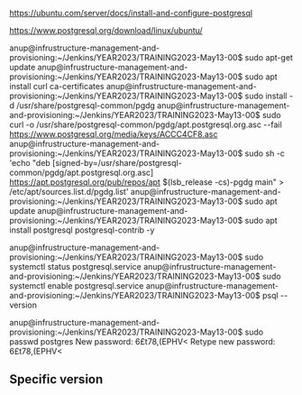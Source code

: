 https://ubuntu.com/server/docs/install-and-configure-postgresql

https://www.postgresql.org/download/linux/ubuntu/


anup@infrustructure-management-and-provisioning:~/Jenkins/YEAR2023/TRAINING2023-May13-00$ sudo apt-get update
anup@infrustructure-management-and-provisioning:~/Jenkins/YEAR2023/TRAINING2023-May13-00$ sudo apt install curl ca-certificates
anup@infrustructure-management-and-provisioning:~/Jenkins/YEAR2023/TRAINING2023-May13-00$ sudo install -d /usr/share/postgresql-common/pgdg
anup@infrustructure-management-and-provisioning:~/Jenkins/YEAR2023/TRAINING2023-May13-00$ sudo curl -o /usr/share/postgresql-common/pgdg/apt.postgresql.org.asc --fail https://www.postgresql.org/media/keys/ACCC4CF8.asc
anup@infrustructure-management-and-provisioning:~/Jenkins/YEAR2023/TRAINING2023-May13-00$ sudo sh -c 'echo "deb [signed-by=/usr/share/postgresql-common/pgdg/apt.postgresql.org.asc] https://apt.postgresql.org/pub/repos/apt $(lsb_release -cs)-pgdg main" > /etc/apt/sources.list.d/pgdg.list'
anup@infrustructure-management-and-provisioning:~/Jenkins/YEAR2023/TRAINING2023-May13-00$ sudo apt update
anup@infrustructure-management-and-provisioning:~/Jenkins/YEAR2023/TRAINING2023-May13-00$ sudo apt install postgresql postgresql-contrib -y

anup@infrustructure-management-and-provisioning:~/Jenkins/YEAR2023/TRAINING2023-May13-00$ sudo systemctl status postgresql.service
anup@infrustructure-management-and-provisioning:~/Jenkins/YEAR2023/TRAINING2023-May13-00$ sudo systemctl enable postgresql.service
anup@infrustructure-management-and-provisioning:~/Jenkins/YEAR2023/TRAINING2023-May13-00$ psql --version

anup@infrustructure-management-and-provisioning:~/Jenkins/YEAR2023/TRAINING2023-May13-00$ sudo passwd postgres
New password: 6£t78,(EPHV<
Retype new password: 6£t78,(EPHV<




## Specific version